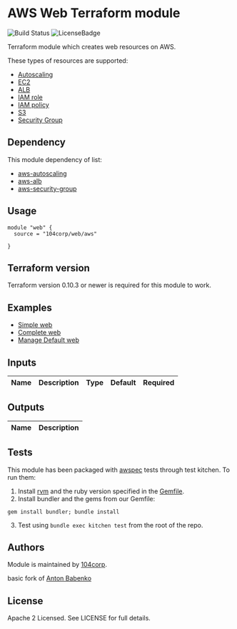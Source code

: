 # AWS Web Terraform module

![Build Status](https://travis-ci.com/104corp/terraform-aws-web.svg?branch=master) ![LicenseBadge](https://img.shields.io/github/license/104corp/terraform-aws-web.svg)

Terraform module which creates web resources on AWS.

These types of resources are supported:

* [Autoscaling](https://www.terraform.io/docs/providers/aws/d/autoscaling_groups.html)
* [EC2](https://www.terraform.io/docs/providers/aws/r/instance.html)
* [ALB](https://www.terraform.io/docs/providers/aws/r/lb.html)
* [IAM role](https://www.terraform.io/docs/providers/aws/d/iam_role.html)
* [IAM policy](https://www.terraform.io/docs/providers/aws/r/iam_policy.html)
* [S3](https://www.terraform.io/docs/providers/aws/d/s3_bucket.html)
* [Security Group](https://www.terraform.io/docs/providers/aws/d/security_group.html)

## Dependency

This module dependency of list:

* [aws-autoscaling](https://registry.terraform.io/modules/terraform-aws-modules/autoscaling/aws/)
* [aws-alb](https://registry.terraform.io/modules/terraform-aws-modules/alb/aws/)
* [aws-security-group](https://registry.terraform.io/modules/terraform-aws-modules/security-group/aws/)

## Usage

```hcl
module "web" {
  source = "104corp/web/aws"

}
```

## Terraform version

Terraform version 0.10.3 or newer is required for this module to work.

## Examples

* [Simple web](https://github.com/104corp/terraform-aws-web/tree/master/examples/simple-web)
* [Complete web](https://github.com/104corp/terraform-aws-web/tree/master/examples/complete-web)
* [Manage Default web](https://github.com/104corp/terraform-aws-web/tree/master/examples/manage-default-web)

<!-- BEGINNING OF PRE-COMMIT-TERRAFORM DOCS HOOK -->

## Inputs

| Name | Description | Type | Default | Required |
|------|-------------|:----:|:-----:|:-----:|

## Outputs

| Name | Description |
|------|-------------|


<!-- END OF PRE-COMMIT-TERRAFORM DOCS HOOK -->

## Tests

This module has been packaged with [awspec](https://github.com/k1LoW/awspec) tests through test kitchen. To run them:

1. Install [rvm](https://rvm.io/rvm/install) and the ruby version specified in the [Gemfile](https://github.com/104corp/terraform-aws-web/blob/master/Gemfile).
2. Install bundler and the gems from our Gemfile:
```
gem install bundler; bundle install
```
3. Test using `bundle exec kitchen test` from the root of the repo.


## Authors

Module is maintained by [104corp](https://github.com/104corp).

basic fork of [Anton Babenko](https://github.com/antonbabenko)

## License

Apache 2 Licensed. See LICENSE for full details.

